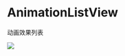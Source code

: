 # AnimationListView
动画效果列表

<img  src="https://raw.githubusercontent.com/wailovet/AnimationListView/master/0.gif"/>


